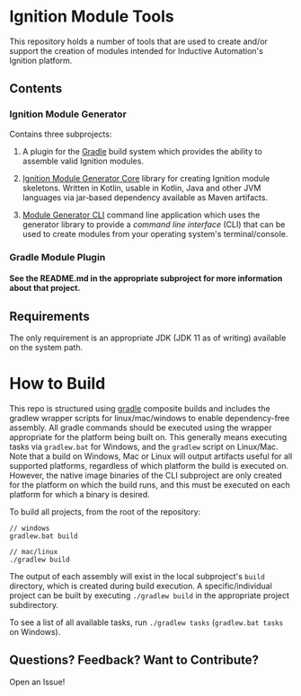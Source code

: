 # Ignition Module Tools

This repository holds a number of tools that are used to create and/or support the creation of modules intended for Inductive Automation's Ignition platform. 

## Contents

### Ignition Module Generator

Contains three subprojects: 

1. A plugin for the [Gradle](https://www.gradle.org) build system which provides the ability to assemble
    valid Ignition modules.

1. [Ignition Module Generator Core](https://github.com/inductiveautomation/ignition-module-tools/tree/master/generator-cli#ignition-module-generator-cli) library for creating Ignition module skeletons.  Written in Kotlin, usable in Kotlin, Java and other JVM languages via jar-based dependency available as Maven artifacts.

2. [Module Generator CLI](https://github.com/inductiveautomation/ignition-module-tools/tree/master/generator-cli/#ignition-module-generator) command line application which uses the generator library to provide a _command line interface_ (CLI) that can be used to create modules from your operating system's terminal/console.


### Gradle Module Plugin




#### See the README.md in the appropriate subproject for more information about that project.

## Requirements

The only requirement is an appropriate JDK (JDK 11 as of writing) available on the system path.

# How to Build

This repo is structured using [gradle](http://gradle.org) composite builds and includes the gradlew wrapper scripts for linux/mac/windows to enable dependency-free assembly.  All gradle commands should be executed using the wrapper appropriate for the platform being built on.  This generally means executing tasks via `gradlew.bat` for Windows, and the `gradlew` script on Linux/Mac.  Note that a build on Windows, Mac or Linux will output artifacts useful for all supported platforms, regardless of which platform the build is executed on.  However, the native image binaries of the CLI subproject are only created for the platform on which the build runs, and this must be executed on each platform for which a binary is desired.

To build all projects, from the root of the repository:  

```
// windows
gradlew.bat build

// mac/linux
./gradlew build

```

The output of each assembly will exist in the local subproject's `build` directory, which is created during build 
execution.  A specific/individual project can be built by executing `./gradlew build` in the appropriate project 
subdirectory.  


To see a list of all available tasks, run `./gradlew tasks` (`gradlew.bat tasks` on Windows).


## Questions?  Feedback?  Want to Contribute?

Open an Issue!

